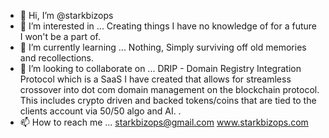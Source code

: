 - 👋 Hi, I’m @starkbizops
- 👀 I’m interested in ... Creating things I have no knowledge of for a future I won't be a part of. 
- 🌱 I’m currently learning ... Nothing, Simply surviving off old memories and recollections.
- 💞️ I’m looking to collaborate on ...  DRIP - Domain Registry Integration Protocol which is a SaaS I have created that allows for streamless crossover into dot com domain management on the blockchain protocol. This includes crypto driven and backed tokens/coins that are tied to the clients account via 50/50 algo and AI. . 
- 📫 How to reach me ... starkbizops@gmail.com  www.starkbizops.com

<!---
starkbizops/starkbizops is a ✨ special ✨ repository because its `README.md` (this file) appears on your GitHub profile.
You can click the Preview link to take a look at your changes.
--->
